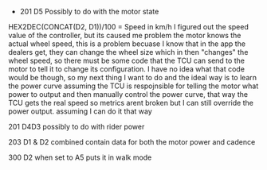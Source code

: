 - 201 D5 Possibly to do with the motor state

HEX2DEC(CONCAT(D2, D1))/100 = Speed in km/h
I figured out the speed value of the controller, but its caused me problem‍
the motor knows the actual wheel speed, this is a problem becuase I know that in the app the dealers get, they can change the wheel size which in then "changes" the wheel speed, so there must be some code that the TCU can send to the motor to tell it to change its configuration. I have no idea what that code would be though, so my next thing I want to do and the ideal way is to learn the power curve assuming the TCU is respojnsible for telling the motor what power to output and then manually control the power curve, that way the TCU gets the real speed so metrics arent broken but I can still override the power output. assuming I can do it that way‍

201 D4D3 possibly to do with rider power

203 D1 & D2 combined contain data for both the motor power and cadence

300 D2 when set to A5 puts it in walk mode
